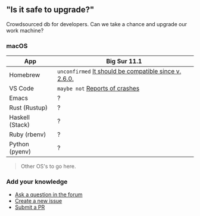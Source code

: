 ## "Is it safe to upgrade?"

Crowdsourced db for developers. Can we take a chance and upgrade our work machine?

### macOS

App             | Big Sur 11.1
--------------- | ------------------
Homebrew        | `unconfirmed` [It should be compatible since v. 2.6.0.](https://brew.sh/2020/12/01/homebrew-2.6.0/)
VS Code         | `maybe not` [Reports of crashes](https://developercommunity.visualstudio.com/content/problem/1273360/visual-studio-code-151-crashes-mac-os-big-sur.html)
Emacs           | ?
Rust (Rustup)   | ?
Haskell (Stack) | ?
Ruby (rbenv)    | ?
Python (pyenv)  | ?

> Other OS's to go here.

### Add your knowledge

* [Ask a question in the forum](https://github.com/dogweather/safe-to-upgrade/discussions)
* [Create a new issue](https://github.com/dogweather/safe-to-upgrade/issues)
* [Submit a PR](https://github.com/dogweather/safe-to-upgrade/edit/master/README.md)

